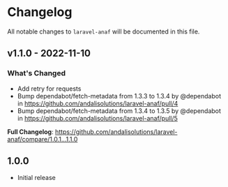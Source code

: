 # Changelog

All notable changes to `laravel-anaf` will be documented in this file.

## v1.1.0 - 2022-11-10

### What's Changed

- Add retry for requests
- Bump dependabot/fetch-metadata from 1.3.3 to 1.3.4 by @dependabot in https://github.com/andalisolutions/laravel-anaf/pull/4
- Bump dependabot/fetch-metadata from 1.3.4 to 1.3.5 by @dependabot in https://github.com/andalisolutions/laravel-anaf/pull/5

**Full Changelog**: https://github.com/andalisolutions/laravel-anaf/compare/1.0.1...1.1.0

## 1.0.0

- Initial release
